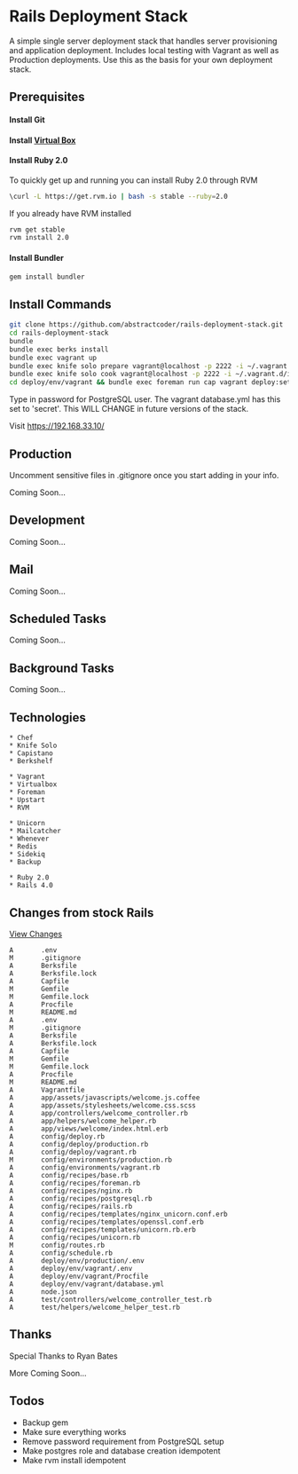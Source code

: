 # Rails Deployment Stack

A simple single server deployment stack that handles server provisioning and application deployment. Includes local testing with Vagrant as well as Production deployments. Use this as the basis for your own deployment stack.

## Prerequisites

#### Install Git
#### Install [Virtual Box](https://www.virtualbox.org)
#### Install Ruby 2.0
To quickly get up and running you can install Ruby 2.0 through RVM
```bash
\curl -L https://get.rvm.io | bash -s stable --ruby=2.0
```
If you already have RVM installed
```bash
rvm get stable
rvm install 2.0
```
#### Install Bundler
```bash
gem install bundler
```

## Install Commands

```bash
git clone https://github.com/abstractcoder/rails-deployment-stack.git
cd rails-deployment-stack
bundle
bundle exec berks install
bundle exec vagrant up
bundle exec knife solo prepare vagrant@localhost -p 2222 -i ~/.vagrant.d/insecure_private_key node.json
bundle exec knife solo cook vagrant@localhost -p 2222 -i ~/.vagrant.d/insecure_private_key node.json
cd deploy/env/vagrant && bundle exec foreman run cap vagrant deploy:setup deploy:cold
```

Type in password for PostgreSQL user. The vagrant database.yml has this set to 'secret'. This WILL CHANGE in future versions of the stack.

Visit https://192.168.33.10/

## Production

Uncomment sensitive files in .gitignore once you start adding in your info.

Coming Soon...

## Development

Coming Soon...

## Mail

Coming Soon...

## Scheduled Tasks

Coming Soon...

## Background Tasks

Coming Soon...

## Technologies

```
* Chef
* Knife Solo
* Capistano
* Berkshelf

* Vagrant
* Virtualbox
* Foreman
* Upstart
* RVM

* Unicorn
* Mailcatcher
* Whenever
* Redis
* Sidekiq
* Backup

* Ruby 2.0
* Rails 4.0
```

## Changes from stock Rails
[View Changes](https://github.com/abstractcoder/rails-deployment-stack/compare/fe308ca55ffd653d2b045473d4c9cca8e0af8bc0...HEAD)

```
A       .env
M       .gitignore
A       Berksfile
A       Berksfile.lock
A       Capfile
M       Gemfile
M       Gemfile.lock
A       Procfile
M       README.md
A       .env
M       .gitignore
A       Berksfile
A       Berksfile.lock
A       Capfile
M       Gemfile
M       Gemfile.lock
A       Procfile
M       README.md
A       Vagrantfile
A       app/assets/javascripts/welcome.js.coffee
A       app/assets/stylesheets/welcome.css.scss
A       app/controllers/welcome_controller.rb
A       app/helpers/welcome_helper.rb
A       app/views/welcome/index.html.erb
A       config/deploy.rb
A       config/deploy/production.rb
A       config/deploy/vagrant.rb
M       config/environments/production.rb
A       config/environments/vagrant.rb
A       config/recipes/base.rb
A       config/recipes/foreman.rb
A       config/recipes/nginx.rb
A       config/recipes/postgresql.rb
A       config/recipes/rails.rb
A       config/recipes/templates/nginx_unicorn.conf.erb
A       config/recipes/templates/openssl.conf.erb
A       config/recipes/templates/unicorn.rb.erb
A       config/recipes/unicorn.rb
M       config/routes.rb
A       config/schedule.rb
A       deploy/env/production/.env
A       deploy/env/vagrant/.env
A       deploy/env/vagrant/Procfile
A       deploy/env/vagrant/database.yml
A       node.json
A       test/controllers/welcome_controller_test.rb
A       test/helpers/welcome_helper_test.rb
```

## Thanks

Special Thanks to Ryan Bates

More Coming Soon...

## Todos
- Backup gem
- Make sure everything works
- Remove password requirement from PostgreSQL setup
- Make postgres role and database creation idempotent
- Make rvm install idempotent
